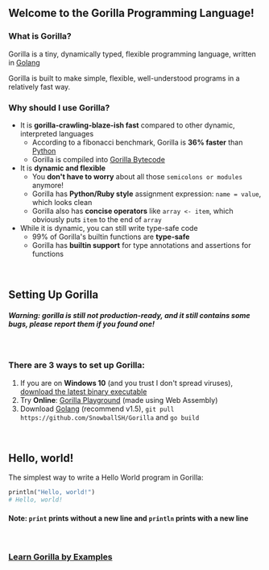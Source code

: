 ## Welcome to the Gorilla Programming Language!

### What is Gorilla?

Gorilla is a tiny, dynamically typed, flexible programming language, written in [Golang](https://golang.org/)

Gorilla is built to make simple, flexible, well-understood programs in a relatively fast way.

### Why should I use Gorilla?

- It is **gorilla-crawling-blaze-ish fast** compared to other dynamic, interpreted languages
    - According to a fibonacci benchmark, Gorilla is **36% faster** than [Python](https://www.python.org/)
    - Gorilla is compiled into [Gorilla Bytecode](https://github.com/SnowballSH/Gorilla/blob/master/code/code.go)
- It is **dynamic and flexible**
    - You **don't have to worry** about all those `semicolons or modules` anymore!
    - Gorilla has **Python/Ruby style** assignment expression: `name = value`, which looks clean
    - Gorilla also has **concise operators** like `array <- item`, which obviously puts `item` to the end of `array`
- While it is dynamic, you can still write type-safe code
    - 99% of Gorilla's builtin functions are **type-safe**
    - Gorilla has **builtin support** for type annotations and assertions for functions

<br>

## Setting Up Gorilla

##### Warning: gorilla is still not production-ready, and it still contains some bugs, please report them if you found one!

<br>

### There are 3 ways to set up Gorilla:

1. If you are on **Windows 10** (and you trust I don't spread viruses), [download the latest binary executable](https://github.com/SnowballSH/Gorilla/releases)
2. Try **Online**: [Gorilla Playground](https://snowballsh.me/Gorilla-Playground/) (made using Web Assembly)
3. Download [Golang](https://golang.org/) (recommend v1.5), `git pull https://github.com/SnowballSH/Gorilla` and `go build`

<br>

## Hello, world!

The simplest way to write a Hello World program in Gorilla:

```ruby
println("Hello, world!")
# Hello, world!
```

#### Note: `print` prints without a new line and `println` prints with a new line

<br>

### [Learn Gorilla by Examples](https://snowballsh.github.io/Gorilla/byexample)

